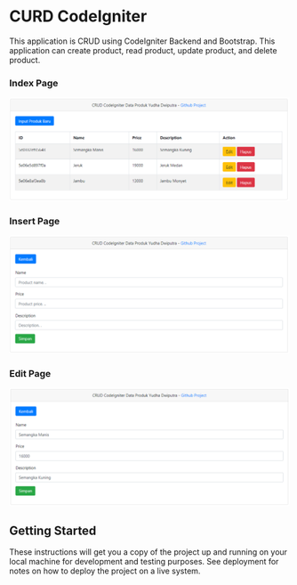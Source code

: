 # CURD CodeIgniter

This application is CRUD using CodeIgniter Backend and Bootstrap. This application can create product, read product, update product, and delete product.

### Index Page
![Alt text](/application/views/img/img.PNG?raw=true "Title")

### Insert Page
![Alt text](/application/views/img/img2.PNG?raw=true "Title")

### Edit Page
![Alt text](/application/views/img/img3.PNG?raw=true "Title")

## Getting Started

These instructions will get you a copy of the project up and running on your local machine for development and testing purposes. See deployment for notes on how to deploy the project on a live system.
